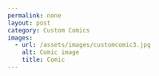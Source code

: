 ```yaml
---
permalink: none
layout: post
category: Custom Comics
images:   
  - url: /assets/images/customcomic3.jpg
    alt: Comic image
    title: Comic
---
```

